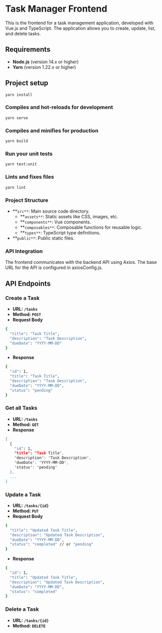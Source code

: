 # Task Manager Frontend

This is the frontend for a task management application, developed with Vue.js and TypeScript. The application allows you to create, update, list, and delete tasks.

## Requirements

- **Node.js** (version 14.x or higher)
- **Yarn** (version 1.22.x or higher)

## Project setup

```
yarn install
```

### Compiles and hot-reloads for development

```
yarn serve
```

### Compiles and minifies for production

```
yarn build
```

### Run your unit tests

```
yarn test:unit
```

### Lints and fixes files

```
yarn lint
```

### Project Structure

- **`src**`: Main source code directory.
  - **`assets**`: Static assets like CSS, images, etc.
  - **`components**`: Vue components.
  - **`composables**`: Composable functions for reusable logic.
  - **`types**`: TypeScript type definitions.
- **`public**`: Public static files.

### API Integration

The frontend communicates with the backend API using Axios. The base URL for the API is configured in axiosConfig.js.

## API Endpoints

### Create a Task

- **URL: `/tasks`**
- **Method: `POST`**
- **Request Body**

```bash
{
  "title": "Task Title",
  "description": "Task Description",
  "dueDate": "YYYY-MM-DD"
}
```

- **Response**

```bash
{
  "id": 1,
  "title": "Task Title",
  "description": "Task Description",
  "dueDate": "YYYY-MM-DD",
  "status": "pending"
}

```

### Get all Tasks

- **URL: `/tasks`**
- **Method: `GET`**
- **Response**

```bash
[
  {
    "id": 1,
    "title": "Task Title",
    "description": "Task Description",
    "dueDate": "YYYY-MM-DD",
    "status": "pending"
  },
  ...
]
```

### Update a Task

- **URL: `/tasks/{id}`**
- **Method: `PUT`**
- **Request Body**

```bash
{
  "title": "Updated Task Title",
  "description": "Updated Task Description",
  "dueDate": "YYYY-MM-DD",
  "status": "completed" // or "pending"
}

```

- **Response**

```bash
{
  "id": 1,
  "title": "Updated Task Title",
  "description": "Updated Task Description",
  "dueDate": "YYYY-MM-DD",
  "status": "completed"
}
```

### Delete a Task

- **URL: `/tasks/{id}`**
- **Method: `DELETE`**
